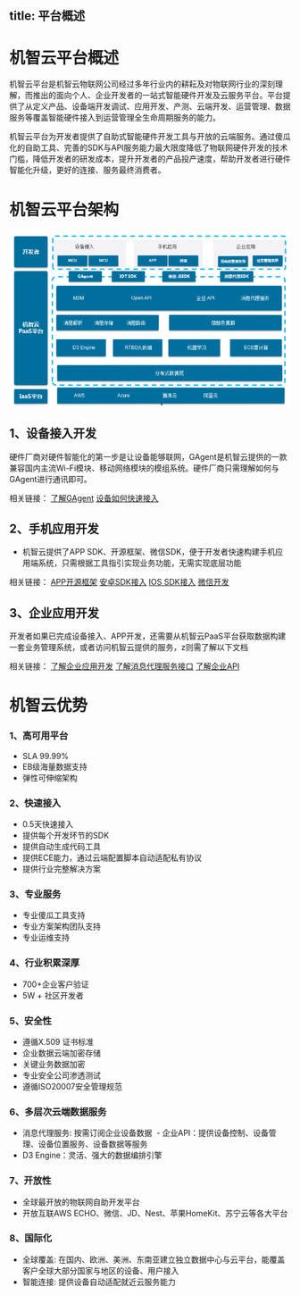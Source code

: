 title:  平台概述
---

# 机智云平台概述
机智云平台是机智云物联网公司经过多年行业内的耕耘及对物联网行业的深刻理解，而推出的面向个人、企业开发者的一站式智能硬件开发及云服务平台。平台提供了从定义产品、设备端开发调试、应用开发、产测、云端开发、运营管理、数据服务等覆盖智能硬件接入到运营管理全生命周期服务的能力。

机智云平台为开发者提供了自助式智能硬件开发工具与开放的云端服务。通过傻瓜化的自助工具、完善的SDK与API服务能力最大限度降低了物联网硬件开发的技术门槛，降低开发者的研发成本，提升开发者的产品投产速度，帮助开发者进行硬件智能化升级，更好的连接、服务最终消费者。

# 机智云平台架构

![@机智云PaaS平台架构](/assets/zh-cn/OverVeiw/arti03.png)


## 1、设备接入开发
硬件厂商对硬件智能化的第一步是让设备能够联网，GAgent是机智云提供的一款兼容国内主流Wi-Fi模块、移动网络模块的模组系统。硬件厂商只需理解如何与GAgent进行通讯即可。

相关链接：
 [了解GAgent](../deviceDev/gagent_info.html)
 [设备如何快速接入](/zh-cn/quickstart/设备快速接入.html)


## 2、手机应用开发
- 机智云提供了APP SDK、开源框架、微信SDK，便于开发者快速构建手机应用端系统，只需根据工具指引实现业务功能，无需实现底层功能

相关链接：
 [APP开源框架](/zh-cn/AppDev/iosframe.html)
 [安卓SDK接入](/zh-cn/AppDev/AndroidSDKA2.html)
 [IOS SDK接入](/zh-cn/AppDev/iOSSDKA2.html)
 [微信开发](/zh-cn/WechatDev/WeChatDev.html)

## 3、企业应用开发
开发者如果已完成设备接入、APP开发，还需要从机智云PaaS平台获取数据构建一套业务管理系统，或者访问机智云提供的服务，z则需了解以下文档

相关链接：
 [了解企业应用开发](../Cloud/ent_dev.html)
 [了解消息代理服务接口](../Cloud/noti1.0.html)
 [了解企业API](../Cloud/enterprise_api.html)



# 机智云优势
### 1、高可用平台
 - SLA 99.99%
 - EB级海量数据支持
 - 弹性可伸缩架构
  
### 2、快速接入
 - 0.5天快速接入
 - 提供每个开发环节的SDK
 - 提供自动生成代码工具
 - 提供ECE能力，通过云端配置脚本自动适配私有协议
 - 提供行业完整解决方案
 
### 3、专业服务
 - 专业傻瓜工具支持
 - 专业方案架构团队支持
 - 专业运维支持
 
### 4、行业积累深厚
 - 700+企业客户验证
 - 5W + 社区开发者
 
### 5、安全性
 - 遵循X.509 证书标准
 - 企业数据云端加密存储
 - 关键业务数据加密
 - 专业安全公司渗透测试
 - 遵循ISO20007安全管理规范


### 6、多层次云端数据服务
  - 消息代理服务: 按需订阅企业设备数据
  - 企业API：提供设备控制、设备管理、设备位置服务、设备数据等服务
  - D3 Engine：灵活、强大的数据编排引擎

### 7、开放性
  - 全球最开放的物联网自助开发平台
  - 开放互联AWS ECHO、微信、JD、Nest、苹果HomeKit、苏宁云等各大平台

### 8、国际化

- 全球覆盖: 在国内、欧洲、美洲、东南亚建立独立数据中心与云平台，能覆盖客户全球大部分国家与地区的设备、用户接入
- 智能连接: 提供设备自动适配就近云服务能力




